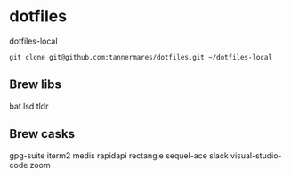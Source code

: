 # dotfiles

dotfiles-local

```
git clone git@github.com:tannermares/dotfiles.git ~/dotfiles-local
```

## Brew libs

bat
lsd
tldr

## Brew casks

gpg-suite
iterm2
medis
rapidapi
rectangle
sequel-ace
slack
visual-studio-code
zoom
